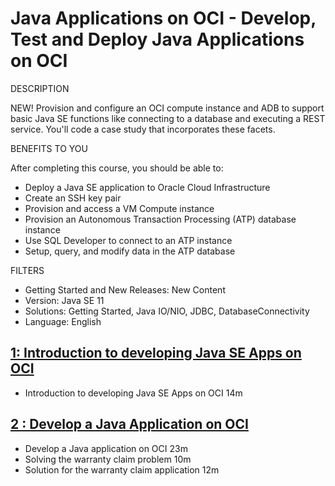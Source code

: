 # Java Applications on OCI - Develop, Test and Deploy Java Applications on OCI

DESCRIPTION

NEW! Provision and configure an OCI compute instance and ADB to support basic Java SE functions like connecting to a database and executing a REST service. You'll code a case study that incorporates these facets.

BENEFITS TO YOU

After completing this course, you should be able to:

* Deploy a Java SE application to Oracle Cloud Infrastructure
* Create an SSH key pair
* Provision and access a VM Compute instance
* Provision an Autonomous Transaction Processing (ATP) database instance
* Use SQL Developer to connect to an ATP instance
* Setup, query, and modify data in the ATP database

FILTERS

* Getting Started and New Releases: New Content
* Version: Java SE 11
* Solutions: Getting Started, Java IO/NIO, JDBC, DatabaseConnectivity
* Language: English

## [1: Introduction to developing Java SE Apps on OCI](01-Java-Applications-on-OCI/01-Introduction-to-developing-Java-SE-Apps-on-OCI.md)

   * Introduction to developing Java SE Apps on OCI 14m

## [2 : Develop a Java Application on OCI](01-Java-Applications-on-OCI/02-Develop-a-Java-Application-on-OCI.md)

   * Develop a Java application on OCI 23m
   * Solving the warranty claim problem 10m
   * Solution for the warranty claim application 12m
